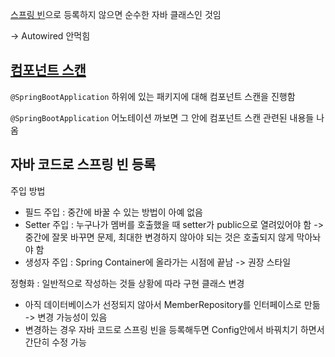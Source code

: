 [스프링 빈](Spring_Bean)으로 등록하지 않으면 순수한 자바 클래스인 것임

-> Autowired 안먹힘

## [컴포넌트 스캔](Component_Scan)

`@SpringBootApplication` 하위에 있는 패키지에 대해 컴포넌트 스캔을 진행함

`@SpringBootApplication` 어노테이션 까보면 그 안에 컴포넌트 스캔 관련된 내용들 나옴

## 자바 코드로 스프링 빈 등록

주입 방법
- 필드 주입 : 중간에 바꿀 수 있는 방법이 아예 없음
- Setter 주입 : 누구나가 멤버를 호출했을 때 setter가 public으로 열려있어야 함 -> 중간에 잘못 바꾸면 문제, 최대한 변경하지 않아야 되는 것은 호출되지 않게 막아놔야 함
- 생성자 주입 : Spring Container에 올라가는 시점에 끝남 -> 권장 스타일

정형화 : 일반적으로 작성하는 것들
상황에 따라 구현 클래스 변경

- 아직 데이터베이스가 선정되지 않아서 MemberRepository를 인터페이스로 만듦
  -> 변경 가능성이 있음
- 변경하는 경우 자바 코드로 스프링 빈을 등록해두면 Config안에서 바꿔치기 하면서 간단히 수정 가능




